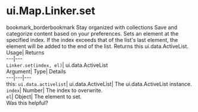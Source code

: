  
#  ui.Map.Linker.set 
bookmark_borderbookmark Stay organized with collections  Save and categorize content based on your preferences.
Sets an element at the specified index. If the index exceeds that of the list's last element, the element will be added to the end of the list. 
Returns this ui.data.ActiveList.
Usage| Returns  
---|---  
`Linker.set(index, el)`| ui.data.ActiveList  
Argument| Type| Details  
---|---|---  
this: `ui.data.activelist`| ui.data.ActiveList| The ui.data.ActiveList instance.  
`index`| Number| The index to overwrite.  
`el`| Object| The element to set.  
Was this helpful?
